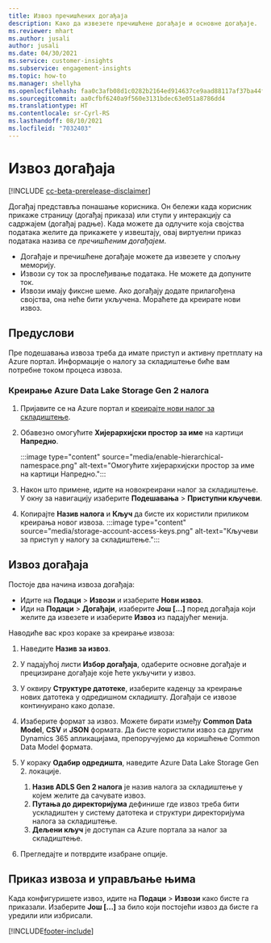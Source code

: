 ```yaml
---
title: Извоз пречишћених догађаја
description: Како да извезете пречишћене догађаје и основне догађаје.
ms.reviewer: mhart
ms.author: jusali
author: jusali
ms.date: 04/30/2021
ms.service: customer-insights
ms.subservice: engagement-insights
ms.topic: how-to
ms.manager: shellyha
ms.openlocfilehash: faa0c3afb08d1c0282b2164ed914637ce9aad88117af37ba44fdb81e7610e574
ms.sourcegitcommit: aa0cfbf6240a9f560e3131bdec63e051a8786dd4
ms.translationtype: HT
ms.contentlocale: sr-Cyrl-RS
ms.lasthandoff: 08/10/2021
ms.locfileid: "7032403"
---
```

# <a name="export-events"></a>Извоз догађаја

[!INCLUDE [cc-beta-prerelease-disclaimer](includes/cc-beta-prerelease-disclaimer.md)]

Догађај представља понашање корисника. Он бележи када корисник прикаже страницу (догађај приказа) или ступи у интеракцију са садржајем (догађај радње). Када можете да одлучите која својства података желите да прикажете у извештају, овај виртуелни приказ података назива се *пречишћеним догађајем*. 

- Догађаје и пречишћене догађаје можете да извезете у спољну меморију. 
- Извози су ток за прослеђивање података. Не можете да допуните ток. 
- Извози имају фиксне шеме. Ако догађају додате прилагођена својства, она неће бити укључена. Мораћете да креирате нови извоз.

## <a name="prerequisites"></a>Предуслови

Пре подешавања извоза треба да имате приступ и активну претплату на Azure портал. Информације о налогу за складиштење биће вам потребне током процеса извоза. 

### <a name="create-an-azure-data-lake-storage-gen-2-accounts"></a>Креирање Azure Data Lake Storage Gen 2 налога

1. Пријавите се на Azure портал и [креирајте нови налог за складиштење](/azure/storage/common/storage-account-create). 

1. Обавезно омогућите **Хијерархијски простор за име** на картици **Напредно**. 

   :::image type="content" source="media/enable-hierarchical-namespace.png" alt-text="Омогућите хијерархијски простор за име на картици Напредно.":::

1. Након што примене, идите на новокреирани налог за складиштење. У окну за навигацију изаберите **Подешавања** > **Приступни кључеви**. 

1. Копирајте **Назив налога** и **Кључ** да бисте их користили приликом креирања новог извоза.
   :::image type="content" source="media/storage-account-access-keys.png" alt-text="Кључеви за приступ у налогу за складиштење.":::

## <a name="export-events"></a>Извоз догађаја

Постоје два начина извоза догађаја: 
- Идите на **Подаци** > **Извози** и изаберите **Нови извоз**.
- Иди на **Подаци** > **Догађаји**, изаберите **Још [...]** поред догађаја који желите да извезете и изаберите **Извоз** из падајућег менија. 

Наводиће вас кроз кораке за креирање извоза:

1. Наведите **Назив за извоз**.

1. У падајућој листи **Избор догађаја**, одаберите основне догађаје и прецизиране догађаје које ћете укључити у извоз. 

1. У оквиру **Структуре датотеке**, изаберите каденцу за креирање нових датотека у одредишном складишту. Догађаји се извозе континуирано како долазе.

1. Изаберите формат за извоз. Можете бирати између **Common Data Model**, **CSV** и **JSON** формата. Да бисте користили извоз са другим Dynamics 365 апликацијама, препоручујемо да коришћење Common Data Model формата.

1. У кораку **Одабир одредишта**, наведите Azure Data Lake Storage Gen 2. локације.
    1. **Назив ADLS Gen 2 налога** је назив налога за складиштење у којем желите да сачувате извоз. 
    1. **Путања до директоријума** дефинише где извоз треба бити ускладиштен у систему датотека и структури директоријума налога за складиштење.
    1. **Дељени кључ** је доступан са Azure портала за налог за складиштење.

1. Прегледајте и потврдите изабране опције.

## <a name="view-and-manage-exports"></a>Приказ извоза и управљање њима

Када конфигуришете извоз, идите на **Подаци** > **Извози** како бисте га приказали. Изаберите **Још [...]** за било који постојећи извоз да бисте га уредили или избрисали.


[!INCLUDE[footer-include](../includes/footer-banner.md)]